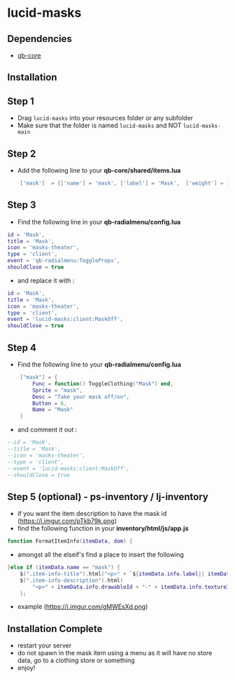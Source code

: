 # lucid-masks

## Dependencies
 - [qb-core](https://github.com/qbcore-framework/qb-core)

## Installation


## Step 1
* Drag `lucid-masks` into your resources folder or any subfolder
* Make sure that the folder is named `lucid-masks` and NOT `lucid-masks-main`

## Step 2
* Add the following line to your **qb-core/shared/items.lua**
```lua
	['mask']  = {['name'] = 'mask', ['label'] = 'Mask',  ['weight'] = 1,  ['type'] = 'item',  ['image'] = 'mask.png',  ['unique'] = true,  ['useable'] = true,  ['shouldClose'] = true,  ['combinable'] = nil, 	['description'] = ''},

```

## Step 3
* Find the following line in your **qb-radialmenu/config.lua**
```lua
id = 'Mask',
title = 'Mask',
icon = 'masks-theater',
type = 'client',
event = 'qb-radialmenu:ToggleProps',
shouldClose = true
```

* and replace it with :

```lua
id = 'Mask',
title = 'Mask',
icon = 'masks-theater',
type = 'client',
event = 'lucid-masks:client:MaskOff',
shouldClose = true
```

## Step 4
* Find the following line to your **qb-radialmenu/config.lua**
```lua
    ["mask"] = {
        Func = function() ToggleClothing("Mask") end,
        Sprite = "mask",
        Desc = "Take your mask off/on",
        Button = 6,
        Name = "Mask"
    }
```

* and comment it out :

```lua
--id = 'Mask',
--title = 'Mask',
--icon = 'masks-theater',
--type = 'client',
--event = 'lucid-masks:client:MaskOff',
--shouldClose = true
```

## Step 5 (optional) - ps-inventory / lj-inventory
* if you want the item description to have the mask id (https://i.imgur.com/pTkb79k.png)
* find the following function in your **inventory/html/js/app.js**
```lua
function FormatItemInfo(itemData, dom) {
```
* amongst all the elseif's find a place to insert the following
```lua
}else if (itemData.name == "mask") {
    $(".item-info-title").html("<p>" + `${itemData.info.label|| itemData.label}` + "</p>");
    $(".item-info-description").html(
        "<p>" + itemData.info.drawableId + "-" + itemData.info.textureId + "</p>"
    );
```
* example (https://i.imgur.com/gMWEsXd.png)

## Installation Complete
* restart your server
* do not spawn in the mask item using a menu as it will have no store data, go to a clothing store or something
* enjoy!